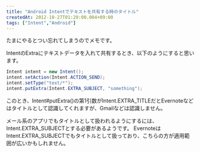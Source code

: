 ```yaml
---
title: "Android Intentでテキストを共有する時のタイトル"
createdAt: 2012-10-27T01:20:00.004+09:00
tags: ["Intent","Android"]
---
```

たまにやるとつい忘れてしまうのでメモです。

IntentのExtraにテキストデータを入れて共有するとき、以下のようにすると思います。
<!--more-->
```java
Intent intent = new Intent();
intent.setAction(Intent.ACTION_SEND);
intent.setType("text/*");
intent.putExtra(Intent.EXTRA_SUBJECT, "something");
```

このとき、Intent#putExtra()の第1引数がIntent.EXTRA\_TITLEだとEvernoteなどはタイトルとして認識してくれますが、Gmailなどは認識しません。

メール系のアプリでもタイトルとして扱われるようにするには、Intent.EXTRA\_SUBJECTとする必要があるようです。 EvernoteはIntent.EXTRA\_SUBJECTでもタイトルとして扱っており、こちらの方が適用範囲が広いかもしれません。
